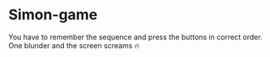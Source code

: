 # Simon-game
You have to remember the sequence and press the buttons in correct order.
One blunder and the screen screams 🔥
